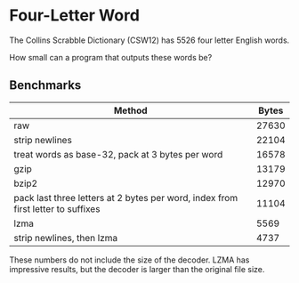 Four-Letter Word
====

The Collins Scrabble Dictionary (CSW12) has 5526 four letter English words.

How small can a program that outputs these words be?

Benchmarks
----

Method | Bytes
------ | -----
raw | 27630
strip newlines | 22104
treat words as base-32, pack at 3 bytes per word | 16578
gzip | 13179
bzip2  | 12970
pack last three letters at 2 bytes per word, index from first letter to suffixes | 11104
lzma | 5569
strip newlines, then lzma | 4737

These numbers do not include the size of the decoder. LZMA has impressive results, but the decoder is larger than the original file size.
